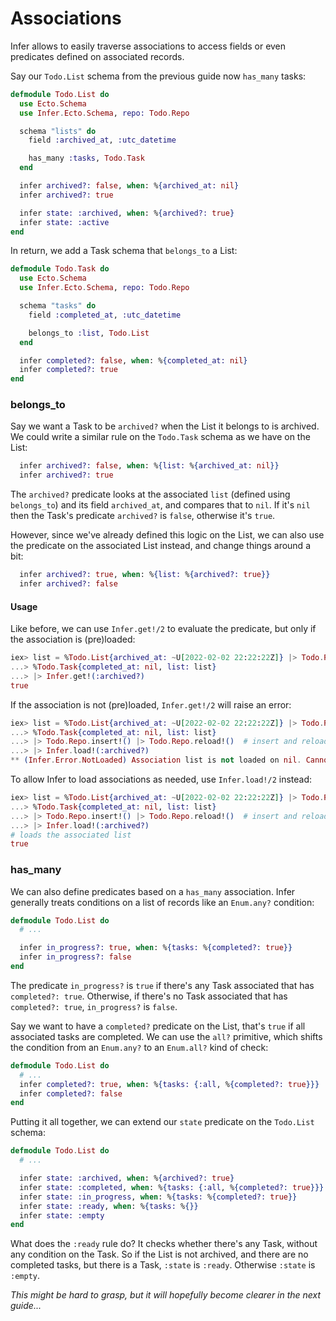 # Associations

Infer allows to easily traverse associations to access fields or even
predicates defined on associated records.

Say our `Todo.List` schema from the previous guide now `has_many` tasks:

```elixir
defmodule Todo.List do
  use Ecto.Schema
  use Infer.Ecto.Schema, repo: Todo.Repo

  schema "lists" do
    field :archived_at, :utc_datetime

    has_many :tasks, Todo.Task
  end

  infer archived?: false, when: %{archived_at: nil}
  infer archived?: true

  infer state: :archived, when: %{archived?: true}
  infer state: :active
end
```

In return, we add a Task schema that `belongs_to` a List:

```elixir
defmodule Todo.Task do
  use Ecto.Schema
  use Infer.Ecto.Schema, repo: Todo.Repo

  schema "tasks" do
    field :completed_at, :utc_datetime

    belongs_to :list, Todo.List
  end

  infer completed?: false, when: %{completed_at: nil}
  infer completed?: true
end
```

### belongs_to

Say we want a Task to be `archived?` when the List it belongs to is archived.
We could write a similar rule on the `Todo.Task` schema as we have on the List:

```elixir
  infer archived?: false, when: %{list: %{archived_at: nil}}
  infer archived?: true
```

The `archived?` predicate looks at the associated `list` (defined using `belongs_to`)
and its field `archived_at`, and compares that to `nil`.
If it's `nil` then the Task's predicate `archived?` is `false`, otherwise it's `true`.

However, since we've already defined this logic on the List, we can also use the predicate
on the associated List instead, and change things around a bit:

```elixir
  infer archived?: true, when: %{list: %{archived?: true}}
  infer archived?: false
```

#### Usage

Like before, we can use `Infer.get!/2` to evaluate the predicate,
but only if the association is (pre)loaded:

```elixir
iex> list = %Todo.List{archived_at: ~U[2022-02-02 22:22:22Z]} |> Todo.Repo.insert!()
...> %Todo.Task{completed_at: nil, list: list}
...> |> Infer.get!(:archived?)
true
```

If the association is not (pre)loaded, `Infer.get!/2` will raise an error:

```elixir
iex> list = %Todo.List{archived_at: ~U[2022-02-02 22:22:22Z]} |> Todo.Repo.insert!()
...> %Todo.Task{completed_at: nil, list: list}
...> |> Todo.Repo.insert!() |> Todo.Repo.reload!()  # insert and reload without associations
...> |> Infer.load!(:archived?)
** (Infer.Error.NotLoaded) Association list is not loaded on nil. Cannot get path: nil
```

To allow Infer to load associations as needed, use `Infer.load!/2` instead:

```elixir
iex> list = %Todo.List{archived_at: ~U[2022-02-02 22:22:22Z]} |> Todo.Repo.insert!()
...> %Todo.Task{completed_at: nil, list: list}
...> |> Todo.Repo.insert!() |> Todo.Repo.reload!()  # insert and reload without associations
...> |> Infer.load!(:archived?)
# loads the associated list
true
```

### has_many

We can also define predicates based on a `has_many` association.
Infer generally treats conditions on a list of records like an `Enum.any?` condition:

```elixir
defmodule Todo.List do
  # ...

  infer in_progress?: true, when: %{tasks: %{completed?: true}}
  infer in_progress?: false
end
```

The predicate `in_progress?` is `true` if there's any Task associated that has `completed?: true`.
Otherwise, if there's no Task associated that has `completed?: true`, `in_progress?` is `false`.

Say we want to have a `completed?` predicate on the List, that's `true` if all associated tasks
are completed. We can use the `all?` primitive, which shifts the condition from an `Enum.any?` to
an `Enum.all?` kind of check:

```elixir
defmodule Todo.List do
  # ...
  infer completed?: true, when: %{tasks: {:all, %{completed?: true}}}
  infer completed?: false
end
```

Putting it all together, we can extend our `state` predicate on the `Todo.List` schema:

```elixir
defmodule Todo.List do
  # ...

  infer state: :archived, when: %{archived?: true}
  infer state: :completed, when: %{tasks: {:all, %{completed?: true}}}
  infer state: :in_progress, when: %{tasks: %{completed?: true}}
  infer state: :ready, when: %{tasks: %{}}
  infer state: :empty
end
```

What does the `:ready` rule do?
It checks whether there's any Task, without any condition on the Task.
So if the List is not archived, and there are no completed tasks, but there is a Task,
`:state` is `:ready`. Otherwise `:state` is `:empty`.

_This might be hard to grasp, but it will hopefully become clearer in the next guide..._
